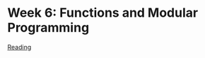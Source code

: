 # Week 6: Functions and Modular Programming

[Reading](readings/index)

<!-- [lab](lab/1_PacMan.ipynb) -->


<!-- 

[Lecture](lecture/index) -->

<!-- [Practice Quiz](practicequiz/1_kanye_q) -->

<!-- [practice quiz](practicequiz/1_practicequiz_q.ipynb)

[Homework](homework/angry_bird.ipynb) -->

